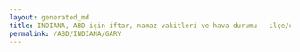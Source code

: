 ```yaml
---
layout: generated_md
title: INDIANA, ABD için iftar, namaz vakitleri ve hava durumu - ilçe/eyalet seç
permalink: /ABD/INDIANA/GARY 
---
```


<script type="text/javascript">
  var country = ABD;
  var city = INDIANA;
  var state = GARY ;
  var lat = 72;
  var lon = 21;
</script>
